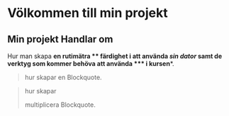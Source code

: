 # Völkommen till min projekt
## Min projekt Handlar om
Hur man skapa **en rutimätra ** färdighet i att använda *sin dator* samt de verktyg som kommer behöva att använda *** i kursen***.

> hur skapar en Blockquote.

> hur skapar 
>
> multiplicera Blockquote.
